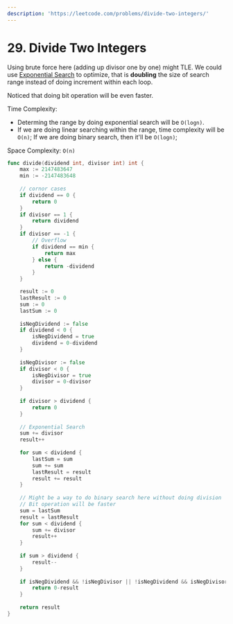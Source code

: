 ```yaml
---
description: 'https://leetcode.com/problems/divide-two-integers/'
---
```


# 29. Divide Two Integers

Using brute force here \(adding up divisor one by one\) might TLE. We could use [Exponential Search](https://en.wikipedia.org/wiki/Exponential_search) to optimize, that is **doubling** the size of search range instead of doing increment within each loop.

Noticed that doing bit operation will be even faster.

Time Complexity:

* Determing the range by doing exponential search will be `O(logn)`. 
* If we are doing linear searching within the range, time complexity will be `O(n)`; If we are doing binary search, then it'll be `O(logn)`;

Space Complexity: `O(n)` 

```go
func divide(dividend int, divisor int) int {
    max := 2147483647
    min := -2147483648
    
    // cornor cases
    if dividend == 0 {
        return 0 
    }
    if divisor == 1 {
        return dividend
    }
    if divisor == -1 {
        // Overflow
        if dividend == min {
            return max
        } else {
            return -dividend
        }
    }

    result := 0
    lastResult := 0
    sum := 0
    lastSum := 0
    
    isNegDividend := false
    if dividend < 0 {
        isNegDividend = true
        dividend = 0-dividend
    }
    
    isNegDivisor := false
    if divisor < 0 {
        isNegDivisor = true
        divisor = 0-divisor
    }
    
    if divisor > dividend {
        return 0
    }
    
    // Exponential Search
    sum += divisor
    result++ 
    
    for sum < dividend {
        lastSum = sum
        sum += sum
        lastResult = result
        result += result
    }
    
	// Might be a way to do binary search here without doing division
	// Bit operation will be faster
    sum = lastSum
    result = lastResult
    for sum < dividend {
        sum += divisor
        result++
    }
    
    if sum > dividend {
        result--
    }
    
    if isNegDividend && !isNegDivisor || !isNegDividend && isNegDivisor {
        return 0-result
    } 
    
    return result
}
```

